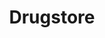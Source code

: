 ---
title: "Drugstore"
url: /ciudad-autonoma-de-buenos-aires/drugstore-marcelo-t-de-alvear/
shop: Drogerie
---